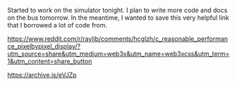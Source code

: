 Started to work on the simulator tonight. I plan to write more code and docs on the bus tomorrow. In the meantime, I wanted to save this very helpful link that I borrowed a lot of code from.

https://www.reddit.com/r/raylib/comments/hcglzh/c_reasonable_performance_pixelbypixel_display/?utm_source=share&utm_medium=web3x&utm_name=web3xcss&utm_term=1&utm_content=share_button

https://archive.is/eVJZp